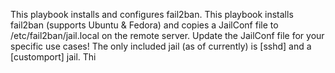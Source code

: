 This playbook installs and configures fail2ban. This playbook installs fail2ban (supports Ubuntu & Fedora) and copies a JailConf file to /etc/fail2ban/jail.local on the remote server. Update the JailConf file for your specific use cases! The only included jail (as of currently) is [sshd] and a [customport] jail. Thi
